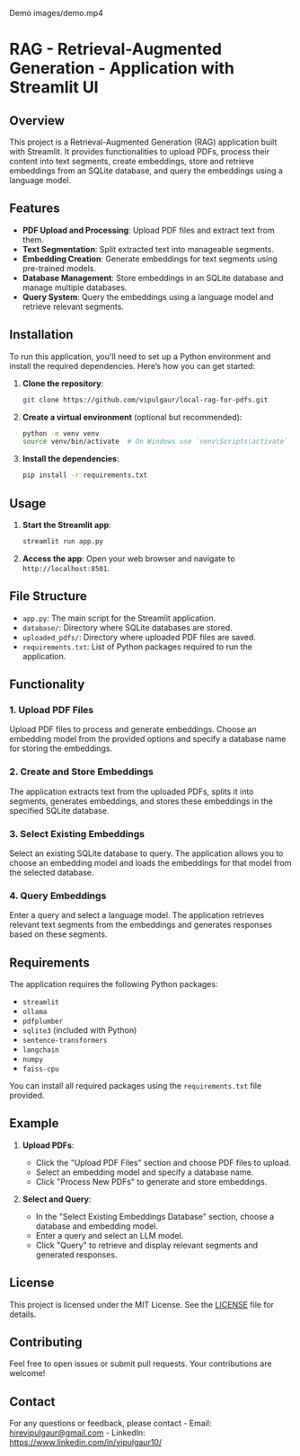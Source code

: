 
Demo images/demo.mp4

# RAG - Retrieval-Augmented Generation - Application with Streamlit UI

## Overview

This project is a Retrieval-Augmented Generation (RAG) application built with Streamlit. It provides functionalities to upload PDFs, process their content into text segments, create embeddings, store and retrieve embeddings from an SQLite database, and query the embeddings using a language model.

## Features

- **PDF Upload and Processing**: Upload PDF files and extract text from them.
- **Text Segmentation**: Split extracted text into manageable segments.
- **Embedding Creation**: Generate embeddings for text segments using pre-trained models.
- **Database Management**: Store embeddings in an SQLite database and manage multiple databases.
- **Query System**: Query the embeddings using a language model and retrieve relevant segments.

## Installation

To run this application, you'll need to set up a Python environment and install the required dependencies. Here’s how you can get started:

1. **Clone the repository**:
    ```bash
    git clone https://github.com/vipulgaur/local-rag-for-pdfs.git
    ```

2. **Create a virtual environment** (optional but recommended):
    ```bash
    python -m venv venv
    source venv/bin/activate  # On Windows use `venv\Scripts\activate`
    ```

3. **Install the dependencies**:
    ```bash
    pip install -r requirements.txt
    ```

## Usage

1. **Start the Streamlit app**:
    ```bash
    streamlit run app.py
    ```

2. **Access the app**: Open your web browser and navigate to `http://localhost:8501`.

## File Structure

- `app.py`: The main script for the Streamlit application.
- `database/`: Directory where SQLite databases are stored.
- `uploaded_pdfs/`: Directory where uploaded PDF files are saved.
- `requirements.txt`: List of Python packages required to run the application.

## Functionality

### 1. **Upload PDF Files**

Upload PDF files to process and generate embeddings. Choose an embedding model from the provided options and specify a database name for storing the embeddings.

### 2. **Create and Store Embeddings**

The application extracts text from the uploaded PDFs, splits it into segments, generates embeddings, and stores these embeddings in the specified SQLite database.

### 3. **Select Existing Embeddings**

Select an existing SQLite database to query. The application allows you to choose an embedding model and loads the embeddings for that model from the selected database.

### 4. **Query Embeddings**

Enter a query and select a language model. The application retrieves relevant text segments from the embeddings and generates responses based on these segments.

## Requirements

The application requires the following Python packages:

- `streamlit`
- `ollama`
- `pdfplumber`
- `sqlite3` (included with Python)
- `sentence-transformers`
- `langchain`
- `numpy`
- `faiss-cpu`

You can install all required packages using the `requirements.txt` file provided.

## Example

1. **Upload PDFs**:
   - Click the "Upload PDF Files" section and choose PDF files to upload.
   - Select an embedding model and specify a database name.
   - Click "Process New PDFs" to generate and store embeddings.

2. **Select and Query**:
   - In the "Select Existing Embeddings Database" section, choose a database and embedding model.
   - Enter a query and select an LLM model.
   - Click "Query" to retrieve and display relevant segments and generated responses.

## License

This project is licensed under the MIT License. See the [LICENSE](LICENSE) file for details.

## Contributing

Feel free to open issues or submit pull requests. Your contributions are welcome!

## Contact

For any questions or feedback, please contact 
    - Email: hirevipulgaur@gmail.com
    - LinkedIn: https://www.linkedin.com/in/vipulgaur10/
